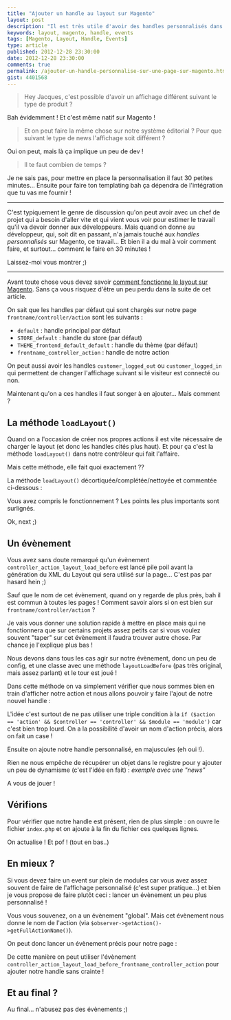 ```yaml
---
title: "Ajouter un handle au layout sur Magento"
layout: post
description: "Il est très utile d'avoir des handles personnalisés dans notre layout pour certaines pages."
keywords: layout, magento, handle, events
tags: [Magento, Layout, Handle, Events]
type: article
published: 2012-12-28 23:30:00
date: 2012-12-28 23:30:00
comments: true
permalink: /ajouter-un-handle-personnalise-sur-une-page-sur-magento.html
gist: 4401568
---
```


> Hey Jacques, c'est possible d'avoir un affichage différent suivant le type de produit ?

Bah évidemment ! Et c'est même natif sur Magento !

> Et on peut faire la même chose sur notre système éditorial ? Pour que suivant le type de news l'affichage soit différent ?

Oui on peut, mais là ça implique un peu de dev !

> Il te faut combien de temps ?

Je ne sais pas, pour mettre en place la personnalisation il faut 30 petites minutes... Ensuite pour faire ton templating bah ça dépendra de l'intégration que tu vas me fournir !

--------

C'est typiquement le genre de discussion qu'on peut avoir avec un chef de projet qui a besoin d'aller vite et qui vient vous voir pour estimer le travail qu'il va devoir donner aux développeurs. Mais quand on donne au développeur, qui, soit dit en passant, n'a jamais touché aux _handles personnalisés_ sur Magento, ce travail... Et bien il a du mal à voir comment faire, et surtout... comment le faire en 30 minutes !

Laissez-moi vous montrer ;)

<!-- more start -->

--------

Avant toute chose vous devez savoir [comment fonctionne le layout sur Magento][layout-sur-magento]. Sans ça vous risquez d'être un peu perdu dans la suite de cet article.

On sait que les handles par défaut qui sont chargés sur notre page `frontname/controller/action` sont les suivants :

*   `default` : handle principal par défaut
*   `STORE_default` : handle du store (par défaut)
*   `THEME_frontend_default_default` : handle du thème (par défaut)
*   `frontname_controller_action` : handle de notre action

On peut aussi avoir les handles `customer_logged_out` ou `customer_logged_in` qui permettent de changer l'affichage suivant si le visiteur est connecté ou non.

Maintenant qu'on a ces handles il faut songer à en ajouter... Mais comment ?

## La méthode `loadLayout()`

Quand on a l'occasion de créer nos propres actions il est vite nécessaire de charger le layout (et donc les handles cités plus haut). Et pour ça c'est la méthode `loadLayout()` dans notre contrôleur qui fait l'affaire.

Mais cette méthode, elle fait quoi exactement ??

La méthode `loadLayout()` décortiquée/complétée/nettoyée et commentée ci-dessous :

<script type="text/javascript">gist({{page.gist}}, 'load_layout.php', '18-19,30-31,33-35,37-39,50-53');</script>

Vous avez compris le fonctionnement ? Les points les plus importants sont surlignés.

Ok, next ;)

## Un évènement

Vous avez sans doute remarqué qu'un évènement `controller_action_layout_load_before` est lancé pile poil avant la génération du XML du Layout qui sera utilisé sur la page... C'est pas par hasard hein ;)

Sauf que le nom de cet évènement, quand on y regarde de plus près, bah il est commun à toutes les pages ! Comment savoir alors si on est bien sur `frontname/controller/action` ?

Je vais vous donner une solution rapide à mettre en place mais qui ne fonctionnera que sur certains projets assez petits car si vous voulez souvent "taper" sur cet évènement il faudra trouver autre chose. Par chance je l'explique plus bas !

Nous devons dans tous les cas agir sur notre évènement, donc un peu de config, et une classe avec une méthode `layoutLoadBefore` (pas très original, mais assez parlant) et le tour est joué !

Dans cette méthode on va simplement vérifier que nous sommes bien en train d'afficher notre action et nous allons pouvoir y faire l'ajout de notre nouvel handle :

<script type="text/javascript">gist({{page.gist}}, 'observer_handle.php', '12-18');</script>

L'idée c'est surtout de ne pas utiliser une triple condition à la `if ($action == 'action' && $controller == 'controller' && $module == 'module')` car c'est bien trop lourd. On a la possibilité d'avoir un nom d'action précis, alors on fait un case !

Ensuite on ajoute notre handle personnalisé, en majuscules (eh oui !).

Rien ne nous empêche de récupérer un objet dans le registre pour y ajouter un peu de dynamisme (c'est l'idée en fait) : _exemple avec une "news"_

<script type="text/javascript">gist({{page.gist}}, 'observer_news.php', '15-18');</script>

A vous de jouer !

## Vérifions

Pour vérifier que notre handle est présent, rien de plus simple : on ouvre le fichier `index.php` et on ajoute à la fin du fichier ces quelques lignes.

<script type="text/javascript">gist({{page.gist}}, 'index.php');</script>

On actualise ! Et pof ! (tout en bas..)

## En mieux ?

Si vous devez faire un event sur plein de modules car vous avez assez souvent de faire de l'affichage personnalisé (c'est super pratique...) et bien je vous propose de faire plutôt ceci : lancer un évènement un peu plus personnalisé !

Vous vous souvenez, on a un évènement "global". Mais cet évènement nous donne le nom de l'action (via `$observer->getAction()->getFullActionName()`).

On peut donc lancer un évènement précis pour notre page :

<script type="text/javascript">gist({{page.gist}}, 'observer_dispatch.php', '13-16');</script>

De cette manière on peut utiliser l'évènement `controller_action_layout_load_before_frontname_controller_action` pour ajouter notre handle sans crainte !

## Et au final ?

Au final... n'abusez pas des évènements ;)

<!-- more end -->


[layout-sur-magento]: http://jacques.sh/le-layout-sur-magento.html
